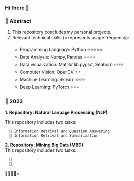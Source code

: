 ### Hi there 👋

<!--
**guolipin/guolipin** is a ✨ _special_ ✨ repository because its `README.md` (this file) appears on your GitHub profile.

Here are some ideas to get you started:

- 🔭 I’m currently working on ...
- 🌱 I’m currently learning ...
- 👯 I’m looking to collaborate on ...
- 🤔 I’m looking for help with ...
- 💬 Ask me about ...
- 📫 How to reach me: ...
- 😄 Pronouns: ...
- ⚡ Fun fact: ...
-->


### 🌻  Abstract
1.  This repository concludes my personal projects.
2.  Relevant technical skills (⭐ represents usage frequency):
    > 
    * Programming Language: Python    ⭐⭐⭐⭐⭐
    * Data Analysis: Numpy, Pandas  ⭐⭐⭐⭐
    * Data visualization: Matplotlib.pyplot, Seaborn  ⭐⭐⭐
    * Computer Vision:  OpenCV  ⭐⭐
    * Machine Learning: Sklearn  ⭐⭐⭐
    * Deep Learning:  PyTorch ⭐⭐⭐
    > 

### 🌻   2023 
**1.  Repository: Natural Lanuage Processing (NLP)**  
  
  This repository includes two tasks:   
>
   
      🌱 Information Retrival and Question Answering   
      🌱 Information Retrival and Summarization
      
>

**2.  Repository: Mining Big Data (MBD)**  
  This repository includes two tasks:   
>
   
      🌱    
      🌱 
      
>

🌼🌻🌸🔆⭐ 

